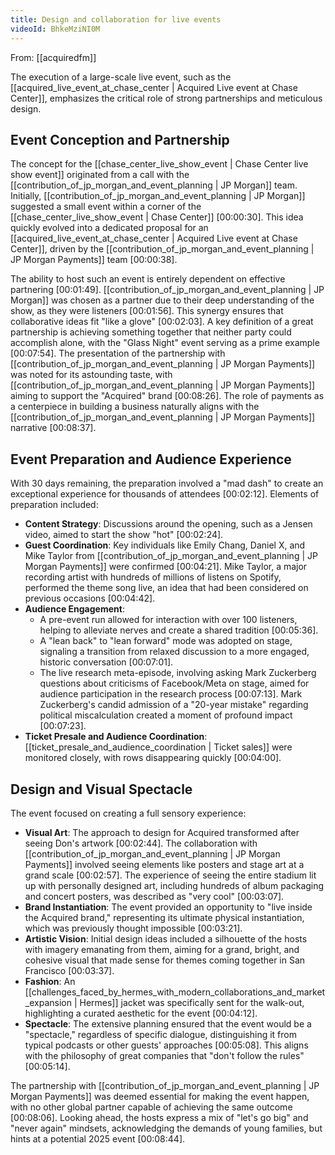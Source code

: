 ```yaml
---
title: Design and collaboration for live events
videoId: BhkeMziNI0M
---
```


From: [[acquiredfm]] <br/> 

The execution of a large-scale live event, such as the [[acquired_live_event_at_chase_center | Acquired Live event at Chase Center]], emphasizes the critical role of strong partnerships and meticulous design.

## Event Conception and Partnership
The concept for the [[chase_center_live_show_event | Chase Center live show event]] originated from a call with the [[contribution_of_jp_morgan_and_event_planning | JP Morgan]] team. Initially, [[contribution_of_jp_morgan_and_event_planning | JP Morgan]] suggested a small event within a corner of the [[chase_center_live_show_event | Chase Center]] <a class="yt-timestamp" data-t="00:00:30">[00:00:30]</a>. This idea quickly evolved into a dedicated proposal for an [[acquired_live_event_at_chase_center | Acquired Live event at Chase Center]], driven by the [[contribution_of_jp_morgan_and_event_planning | JP Morgan Payments]] team <a class="yt-timestamp" data-t="00:00:38">[00:00:38]</a>.

The ability to host such an event is entirely dependent on effective partnering <a class="yt-timestamp" data-t="00:01:49">[00:01:49]</a>. [[contribution_of_jp_morgan_and_event_planning | JP Morgan]] was chosen as a partner due to their deep understanding of the show, as they were listeners <a class="yt-timestamp" data-t="00:01:56">[00:01:56]</a>. This synergy ensures that collaborative ideas fit "like a glove" <a class="yt-timestamp" data-t="00:02:03">[00:02:03]</a>. A key definition of a great partnership is achieving something together that neither party could accomplish alone, with the "Glass Night" event serving as a prime example <a class="yt-timestamp" data-t="00:07:54">[00:07:54]</a>. The presentation of the partnership with [[contribution_of_jp_morgan_and_event_planning | JP Morgan Payments]] was noted for its astounding taste, with [[contribution_of_jp_morgan_and_event_planning | JP Morgan Payments]] aiming to support the "Acquired" brand <a class="yt-timestamp" data-t="00:08:26">[00:08:26]</a>. The role of payments as a centerpiece in building a business naturally aligns with the [[contribution_of_jp_morgan_and_event_planning | JP Morgan Payments]] narrative <a class="yt-timestamp" data-t="00:08:37">[00:08:37]</a>.

## Event Preparation and Audience Experience
With 30 days remaining, the preparation involved a "mad dash" to create an exceptional experience for thousands of attendees <a class="yt-timestamp" data-t="00:02:12">[00:02:12]</a>.
Elements of preparation included:
*   **Content Strategy**: Discussions around the opening, such as a Jensen video, aimed to start the show "hot" <a class="yt-timestamp" data-t="00:02:24">[00:02:24]</a>.
*   **Guest Coordination**: Key individuals like Emily Chang, Daniel X, and Mike Taylor from [[contribution_of_jp_morgan_and_event_planning | JP Morgan Payments]] were confirmed <a class="yt-timestamp" data-t="00:04:21">[00:04:21]</a>. Mike Taylor, a major recording artist with hundreds of millions of listens on Spotify, performed the theme song live, an idea that had been considered on previous occasions <a class="yt-timestamp" data-t="00:04:42">[00:04:42]</a>.
*   **Audience Engagement**:
    *   A pre-event run allowed for interaction with over 100 listeners, helping to alleviate nerves and create a shared tradition <a class="yt-timestamp" data-t="00:05:36">[00:05:36]</a>.
    *   A "lean back" to "lean forward" mode was adopted on stage, signaling a transition from relaxed discussion to a more engaged, historic conversation <a class="yt-timestamp" data-t="00:07:01">[00:07:01]</a>.
    *   The live research meta-episode, involving asking Mark Zuckerberg questions about criticisms of Facebook/Meta on stage, aimed for audience participation in the research process <a class="yt-timestamp" data-t="00:07:13">[00:07:13]</a>. Mark Zuckerberg's candid admission of a "20-year mistake" regarding political miscalculation created a moment of profound impact <a class="yt-timestamp" data-t="00:07:23">[00:07:23]</a>.
*   **Ticket Presale and Audience Coordination**: [[ticket_presale_and_audience_coordination | Ticket sales]] were monitored closely, with rows disappearing quickly <a class="yt-timestamp" data-t="00:04:00">[00:04:00]</a>.

## Design and Visual Spectacle
The event focused on creating a full sensory experience:
*   **Visual Art**: The approach to design for Acquired transformed after seeing Don's artwork <a class="yt-timestamp" data-t="00:02:44">[00:02:44]</a>. The collaboration with [[contribution_of_jp_morgan_and_event_planning | JP Morgan Payments]] involved seeing elements like posters and stage art at a grand scale <a class="yt-timestamp" data-t="00:02:57">[00:02:57]</a>. The experience of seeing the entire stadium lit up with personally designed art, including hundreds of album packaging and concert posters, was described as "very cool" <a class="yt-timestamp" data-t="00:03:07">[00:03:07]</a>.
*   **Brand Instantiation**: The event provided an opportunity to "live inside the Acquired brand," representing its ultimate physical instantiation, which was previously thought impossible <a class="yt-timestamp" data-t="00:03:21">[00:03:21]</a>.
*   **Artistic Vision**: Initial design ideas included a silhouette of the hosts with imagery emanating from them, aiming for a grand, bright, and cohesive visual that made sense for themes coming together in San Francisco <a class="yt-timestamp" data-t="00:03:37">[00:03:37]</a>.
*   **Fashion**: An [[challenges_faced_by_hermes_with_modern_collaborations_and_market_expansion | Hermes]] jacket was specifically sent for the walk-out, highlighting a curated aesthetic for the event <a class="yt-timestamp" data-t="00:04:12">[00:04:12]</a>.
*   **Spectacle**: The extensive planning ensured that the event would be a "spectacle," regardless of specific dialogue, distinguishing it from typical podcasts or other guests' approaches <a class="yt-timestamp" data-t="00:05:08">[00:05:08]</a>. This aligns with the philosophy of great companies that "don't follow the rules" <a class="yt-timestamp" data-t="00:05:14">[00:05:14]</a>.

The partnership with [[contribution_of_jp_morgan_and_event_planning | JP Morgan Payments]] was deemed essential for making the event happen, with no other global partner capable of achieving the same outcome <a class="yt-timestamp" data-t="00:08:06">[00:08:06]</a>. Looking ahead, the hosts express a mix of "let's go big" and "never again" mindsets, acknowledging the demands of young families, but hints at a potential 2025 event <a class="yt-timestamp" data-t="00:08:44">[00:08:44]</a>.